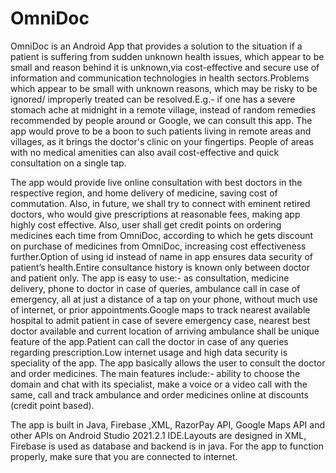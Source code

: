 # OmniDoc
OmniDoc is an Android App that provides a solution to the situation if a patient is suffering from sudden unknown health issues, which appear to be small and reason behind it is unknown,via 
cost-effective and secure use of information and communication technologies in health sectors.Problems which appear to be small with unknown reasons, which may be risky to be ignored/ improperly treated can 
be resolved.E.g.- if one has a severe stomach ache at midnight in a remote village, instead of random remedies recommended by people around or Google, we can consult this app. The app would prove to be a boon to such patients living in remote areas and villages, as it brings the doctor's clinic on your fingertips. People of areas with no medical amenities can also avail cost-effective and quick consultation on a single tap.

The app would provide live online consultation with best doctors in the respective region, and home delivery of medicine, saving cost of commutation. Also, in future, we shall try to connect with eminent retired doctors, who would give prescriptions at reasonable fees, making app highly cost effective. Also, user shall get credit points on ordering medicines each time from OmniDoc, according to which he gets discount on purchase of medicines from OmniDoc, increasing cost effectiveness further.Option of using id instead of name in app ensures data security of patient’s health.Entire consultance history is known only between doctor and patient only. The app is easy to use:- as consultation, medicine delivery, phone to doctor in case of queries, ambulance call in case of emergency, all
at just a distance of a tap on your phone, without much use of internet, or prior appointments.Google maps to track nearest available hospital to admit patient in case of severe emergency case, nearest best doctor available and current location of arriving ambulance shall be unique feature of the app.Patient can call the doctor in case of any queries regarding prescription.Low internet usage and high data security is speciality of the app. The app basically allows the user to consult the doctor and order medicines. The main features include:- ability to choose the domain and chat with its specialist, make a voice or a video call with the same, call and track ambulance and order medicines online at discounts (credit point based).  

The app is built in Java, Firebase ,XML, RazorPay API, Google Maps API and other APIs on Android Studio 2021.2.1 IDE.Layouts are designed in XML, Firebase is used as database and backend is in java.
For the app to function properly, make sure that you are connected to internet.



